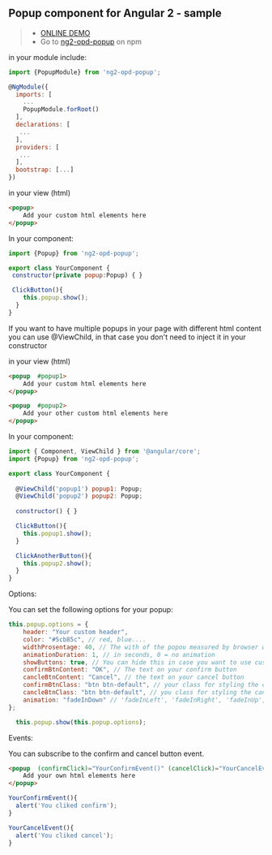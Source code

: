 

## Popup component for Angular 2 - sample

> - [ONLINE DEMO](http://dahlmann.no/ng2-opd-popup-sample/)
> - Go to [ng2-opd-popup](https://www.npmjs.com/package/ng2-opd-popup) on npm


in your module include:
```javascript
import {PopupModule} from 'ng2-opd-popup';

@NgModule({
  imports: [
    ...
    PopupModule.forRoot()
  ],
  declarations: [
   ...
  ],
  providers: [
   ...
  ],
  bootstrap: [...]
})
```

in your view (html)
```html
<popup>
    Add your custom html elements here
</popup>
```

In your component:

```javascript
import {Popup} from 'ng2-opd-popup';

export class YourComponent {
 constructor(private popup:Popup) { }

 ClickButton(){
    this.popup.show();
  }
}
```

If you want to have multiple popups in your page with different html content you can use @ViewChild, in that case you don't need to inject it in your constructor

in your view (html)
```html
<popup  #popup1>
    Add your custom html elements here
</popup>

<popup  #popup2>
    Add your other custom html elements here
</popup>
```
In your component:

```javascript
import { Component, ViewChild } from '@angular/core';
import {Popup} from 'ng2-opd-popup';

export class YourComponent {
  
  @ViewChild('popup1') popup1: Popup;
  @ViewChild('popup2') popup2: Popup;
  
  constructor() { }

  ClickButton(){
    this.popup1.show();
  }

  ClickAnotherButton(){
    this.popup2.show();
  }
}
```

Options:

You can set the following options for your popup:

```javascript
this.popup.options = {
    header: "Your custom header",
    color: "#5cb85c", // red, blue....
    widthProsentage: 40, // The with of the popou measured by browser width
    animationDuration: 1, // in seconds, 0 = no animation
    showButtons: true, // You can hide this in case you want to use custom buttons
    confirmBtnContent: "OK", // The text on your confirm button
    cancleBtnContent: "Cancel", // the text on your cancel button
    confirmBtnClass: "btn btn-default", // your class for styling the confirm button
    cancleBtnClass: "btn btn-default", // you class for styling the cancel button
    animation: "fadeInDown" // 'fadeInLeft', 'fadeInRight', 'fadeInUp', 'bounceIn','bounceInDown'
};

  this.popup.show(this.popup.options);
```

Events:

You can subscribe to the confirm and cancel button event.

```html
<popup  (confirmClick)="YourConfirmEvent()" (cancelClick)="YourCancelEvent()">
    Add your own html elements here
</popup>
```


```javascript
YourConfirmEvent(){
  alert('You cliked confirm');
}

YourCancelEvent(){
  alert('You cliked cancel');
}
```